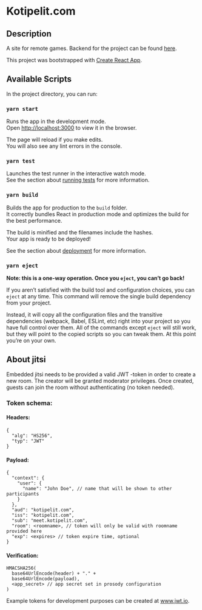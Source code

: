 # Kotipelit.com

## Description

A site for remote games. Backend for the project can be found [here](https://github.com/gitblast/kotipelit.com-backend).

This project was bootstrapped with [Create React App](https://github.com/facebook/create-react-app).

## Available Scripts

In the project directory, you can run:

### `yarn start`

Runs the app in the development mode.<br />
Open [http://localhost:3000](http://localhost:3000) to view it in the browser.

The page will reload if you make edits.<br />
You will also see any lint errors in the console.

### `yarn test`

Launches the test runner in the interactive watch mode.<br />
See the section about [running tests](https://facebook.github.io/create-react-app/docs/running-tests) for more information.

### `yarn build`

Builds the app for production to the `build` folder.<br />
It correctly bundles React in production mode and optimizes the build for the best performance.

The build is minified and the filenames include the hashes.<br />
Your app is ready to be deployed!

See the section about [deployment](https://facebook.github.io/create-react-app/docs/deployment) for more information.

### `yarn eject`

**Note: this is a one-way operation. Once you `eject`, you can’t go back!**

If you aren’t satisfied with the build tool and configuration choices, you can `eject` at any time. This command will remove the single build dependency from your project.

Instead, it will copy all the configuration files and the transitive dependencies (webpack, Babel, ESLint, etc) right into your project so you have full control over them. All of the commands except `eject` will still work, but they will point to the copied scripts so you can tweak them. At this point you’re on your own.

## About jitsi

Embedded jitsi needs to be provided a valid JWT -token in order to create a new room. The creator will be granted moderator privileges. Once created, guests can join the room without authenticating (no token needed).

### Token schema:

#### Headers:

```
{
  "alg": "HS256",
  "typ": "JWT"
}
```

#### Payload:

```
{
  "context": {
    "user": {
      "name": "John Doe", // name that will be shown to other participants
    }
  },
  "aud": "kotipelit.com",
  "iss": "kotipelit.com",
  "sub": "meet.kotipelit.com",
  "room": <roomname>, // token will only be valid with roomname provided here
  "exp": <expires> // token expire time, optional
}
```

#### Verification:

```
HMACSHA256(
  base64UrlEncode(header) + "." +
  base64UrlEncode(payload),
  <app_secret> // app secret set in prosody configuration
)
```

Example tokens for development purposes can be created at www.jwt.io.
